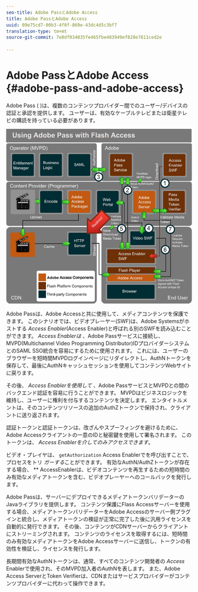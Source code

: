 ```yaml
---
seo-title: Adobe PassとAdobe Access
title: Adobe PassとAdobe Access
uuid: 09e75cd7-00b3-4f0f-869e-43dc4d5c3bf7
translation-type: tm+mt
source-git-commit: 7e8df034035fe465fbe403949ef828e7811ced2e

---
```



# Adobe PassとAdobe Access {#adobe-pass-and-adobe-access}

Adobe Pass ( [](https://www.adobe.com/products/adobepass/))は、複数のコンテンツプロバイダー間でのユーザー/デバイスの認証と承認を提供します。 ユーザーは、有効なケーブルテレビまたは衛星テレビの購読を持っている必要があります。

<!--<a id="fig_cln_bc2_44"></a>-->

![](assets/AdobePass_web.png)

Adobe Passは、Adobe Accessと共に使用して、メディアコンテンツを保護できます。 このシナリオでは、ビデオプレーヤー(SWF)は、Adobe Systemsがホストする *Access Enabler*(Access Enabler)と呼ばれる別のSWFを読み込むことができます。 *Access Enablerは* 、Adobe Passサービスに接続し、MVPD(Multichannel Video Programming Distributor)IDプロバイダーシステムとのSAML SSO統合を容易にするために使用されます。 これには、ユーザーのブラウザーを短時間MVPDログインページにリダイレクトし、AuthNトークンを保存して、最後にAuthNキャッシュセッションを使用してコンテンツWebサイトに戻ります。

その後、 *Access Enablerを使用して* 、Adobe PassサービスとMVPDとの間のバックエンド認証を容易に行うことができます。 MVPDはビジネスロジックを維持し、ユーザーに権利を付与するコンテンツを決定します。 エンタイトルメントは、そのコンテンツリソースの追加のAuthZトークンで保持され、クライアントに送り返されます。

認証トークンと認証トークンは、改ざんやスプーフィングを避けるために、Adobe Accessクライアントの一意のIDと秘密鍵を使用して署名されます。 このトークンは、 *Access Enablerを介してのみアクセスできます*。

ビデオ・プレイヤは、 `getAuthorization` Access Enablerでを呼び出すことで、プロセスをトリ *ガーする*&#x200B;ことができます。 有効なAuthN/AuthZトークンが存在する場合、 ** AccessEnablerは、ビデオコンテンツを再生するための短時間のみ有効なメディアトークンを含む、ビデオプレーヤーへのコールバックを発行します。

Adobe Passは、サーバーにデプロイできるメディアトークンバリデーターのJavaライブラリを提供します。 コンテンツ保護にFlass Accessサーバーを使用する場合、メディアトークンバリデーターをAdobe Accessのサーバー側プラグインと統合し、メディアトークンの検証が正常に完了した後に汎用ライセンスを自動的に発行できます。 その後、コンテンツがCDNサーバーからクライアントにストリーミングされます。 コンテンツのライセンスを取得するには、短時間のみ有効なメディアトークンをAdobe Accessサーバーに送信し、トークンの有効性を検証し、ライセンスを発行します。

長期間有効なAuthNトークンは、通常、すべてのコンテンツ開発者の *Access* Enablerで使用され、そのMVPD加入者のAuthNを表します。 また、Adobe Access ServerとToken Verifierは、CDNまたはサービスプロバイダーがコンテンツプロバイダーに代わって操作できます。
